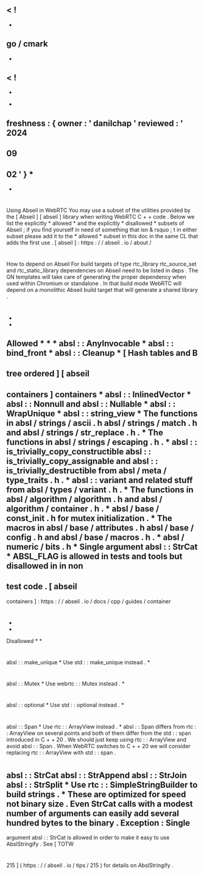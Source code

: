 <
!
-
-
go
/
cmark
-
-
>
<
!
-
-
*
freshness
:
{
owner
:
'
danilchap
'
reviewed
:
'
2024
-
09
-
02
'
}
*
-
-
>
#
Using
Abseil
in
WebRTC
You
may
use
a
subset
of
the
utilities
provided
by
the
[
Abseil
]
[
abseil
]
library
when
writing
WebRTC
C
+
+
code
.
Below
we
list
the
explicitly
*
allowed
*
and
the
explicitly
*
disallowed
*
subsets
of
Abseil
;
if
you
find
yourself
in
need
of
something
that
isn
&
rsquo
;
t
in
either
subset
please
add
it
to
the
*
allowed
*
subset
in
this
doc
in
the
same
CL
that
adds
the
first
use
.
[
abseil
]
:
https
:
/
/
abseil
.
io
/
about
/
#
#
How
to
depend
on
Abseil
For
build
targets
of
type
rtc_library
rtc_source_set
and
rtc_static_library
dependencies
on
Abseil
need
to
be
listed
in
deps
.
The
GN
templates
will
take
care
of
generating
the
proper
dependency
when
used
within
Chromium
or
standalone
.
In
that
build
mode
WebRTC
will
depend
on
a
monolithic
Abseil
build
target
that
will
generate
a
shared
library
.
#
#
*
*
Allowed
*
*
*
absl
:
:
AnyInvocable
*
absl
:
:
bind_front
*
absl
:
:
Cleanup
*
[
Hash
tables
and
B
-
tree
ordered
]
[
abseil
-
containers
]
containers
*
absl
:
:
InlinedVector
*
absl
:
:
Nonnull
and
absl
:
:
Nullable
*
absl
:
:
WrapUnique
*
absl
:
:
string_view
*
The
functions
in
absl
/
strings
/
ascii
.
h
absl
/
strings
/
match
.
h
and
absl
/
strings
/
str_replace
.
h
.
*
The
functions
in
absl
/
strings
/
escaping
.
h
.
*
absl
:
:
is_trivially_copy_constructible
absl
:
:
is_trivially_copy_assignable
and
absl
:
:
is_trivially_destructible
from
absl
/
meta
/
type_traits
.
h
.
*
absl
:
:
variant
and
related
stuff
from
absl
/
types
/
variant
.
h
.
*
The
functions
in
absl
/
algorithm
/
algorithm
.
h
and
absl
/
algorithm
/
container
.
h
.
*
absl
/
base
/
const_init
.
h
for
mutex
initialization
.
*
The
macros
in
absl
/
base
/
attributes
.
h
absl
/
base
/
config
.
h
and
absl
/
base
/
macros
.
h
.
*
absl
/
numeric
/
bits
.
h
*
Single
argument
absl
:
:
StrCat
*
ABSL_FLAG
is
allowed
in
tests
and
tools
but
disallowed
in
in
non
-
test
code
.
[
abseil
-
containers
]
:
https
:
/
/
abseil
.
io
/
docs
/
cpp
/
guides
/
container
#
#
*
*
Disallowed
*
*
#
#
#
absl
:
:
make_unique
*
Use
std
:
:
make_unique
instead
.
*
#
#
#
absl
:
:
Mutex
*
Use
webrtc
:
:
Mutex
instead
.
*
#
#
#
absl
:
:
optional
*
Use
std
:
:
optional
instead
.
*
#
#
#
absl
:
:
Span
*
Use
rtc
:
:
ArrayView
instead
.
*
absl
:
:
Span
differs
from
rtc
:
:
ArrayView
on
several
points
and
both
of
them
differ
from
the
std
:
:
span
introduced
in
C
+
+
20
.
We
should
just
keep
using
rtc
:
:
ArrayView
and
avoid
absl
:
:
Span
.
When
WebRTC
switches
to
C
+
+
20
we
will
consider
replacing
rtc
:
:
ArrayView
with
std
:
:
span
.
#
#
#
absl
:
:
StrCat
absl
:
:
StrAppend
absl
:
:
StrJoin
absl
:
:
StrSplit
*
Use
rtc
:
:
SimpleStringBuilder
to
build
strings
.
*
These
are
optimized
for
speed
not
binary
size
.
Even
StrCat
calls
with
a
modest
number
of
arguments
can
easily
add
several
hundred
bytes
to
the
binary
.
Exception
:
Single
-
argument
absl
:
:
StrCat
is
allowed
in
order
to
make
it
easy
to
use
AbslStringify
.
See
[
TOTW
#
215
]
(
https
:
/
/
abseil
.
io
/
tips
/
215
)
for
details
on
AbslStringify
.
